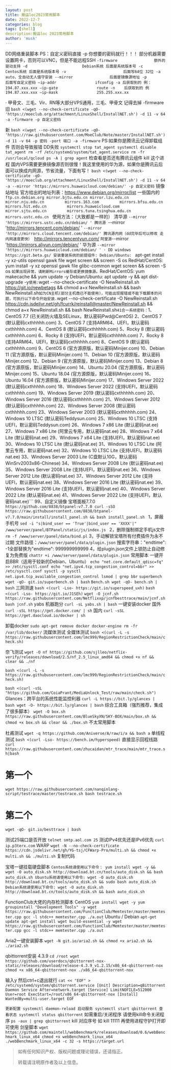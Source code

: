 ```yaml
---
layout: post
title: 搬运loc2023常用脚本
date: 2022-12-7
categories: blog
tags: [shell]
description:搬运loc 2023常用脚本
author: 'musk'
---
```


DD网络重装脚本
PS：自定义密码直接 -p 你想要的密码就行！！！
部分机器需要设置网卡，否则可以VNC，但是不能远程SSH
`-firmware                额外的驱动支持
-d                        Debian系统 后面是系统版本号
-c                        Centos系统 后面是系统版本号
-v                         后面写64位 32位
-a                        auto，全自动无人值守安装
--mirror                后面是镜像源地址
-p                        后面写自定义密码
–ip-addr                 ifconfig -a 后获取到的 例：194.87.xxx.xxx
–ip-gate                 route -n    后获取到的 例   194.87.xxx.xxx
–ip-mask                 255.255.xxx.xx`

· 甲骨文、三毛、Vir、RN等大部分VPS通用，三毛、甲骨文 记得去掉 -firmware
旧
`bash <(wget --no-check-certificate -qO- 'https://moeclub.org/attachment/LinuxShell/InstallNET.sh') -d 11 -v 64 -a -firmware -p 自定义密码`

新
`bash <(wget --no-check-certificate -qO- 'https://raw.githubusercontent.com/MoeClub/Note/master/InstallNET.sh') -d 11 -v 64 -p 密码 -port 端口 -a -firmware`
PS:如果你是腾讯云记得卸载组件 否则会导致报错 DD失败
`systemctl stop tat_agent
systemctl disable tat_agent
rm -rf /etc/systemd/system/tat_agent.service
rm -fr /usr/local/qcloud
ps -A | grep agent`
检查看是否还有腾讯云组件
kill 这个进程
国内VPS需要更换镜像源否则很慢！我这里使用的华为源，如果你是腾讯云后面可以换成内网源，节省流量，下面有写！
`bash <(wget --no-check-certificate -qO- 'https://moeclub.org/attachment/LinuxShell/InstallNET.sh') -d 11 -v 64 -a --mirror 'https://mirrors.huaweicloud.com/debian/' -p 自定义密码`
镜像站地址
官方给出的地址列表：https://www.debian.org/mirror/list
一些国内的
`ftp.cn.debian.org
mirror.bjtu.edu.cn
mirror.lzu.edu.cn        
mirror.nju.edu.cn        
mirrors.163.com        
mirrors.bfsu.edu.cn        
mirrors.hit.edu.cn        
mirrors.huaweicloud.com        
mirror.sjtu.edu.cn        
mirrors.tuna.tsinghua.edu.cn        
mirrors.ustc.edu.cn ` 
使用方法：（大致都是一样的）
  清华源
`--mirror 'https://mirrors.ustc.edu.cn/debian/ '
  腾讯源
`--mirror 'http://mirrors.tencent.com/debian/ '
`--mirror 'http://mirrors.cloud.tencent.com/debian/'
  腾讯源内网（dd完毕后可以修改 走内网速度更快）
`http://mirrors.tencentyun.com/ `
  阿里源
`--mirror 'https://mirrors.aliyun.com/debian/ '
  华为源
`--mirror 'https://mirrors.huaweicloud.com/debian/ '
· DD windows
https://git.beta.gs/
安装重装系统的前提组件:
Debian/Ubuntu:
` apt-get install -y xz-utils openssl gawk file wget screen && screen -S os
RedHat/CentOS:
yum install -y xz openssl gawk file glibc-common wget screen && screen -S os `
如果出现异常，请刷新Mirrors缓存或更换镜像源。
`RedHat/CentOS:
yum makecache && yum update -y
Debian/Ubuntu:
apt update -y && apt dist-upgrade -y`
使用:
`wget --no-check-certificate -O NewReinstall.sh https://git.io/newbetags && chmod a+x NewReinstall.sh && bash NewReinstall.sh`
如为CN主机(部分主机商已不能使用)，可能出现报错或不能下载脚本的问题，可执行以下命令开始安装.
`wget --no-check-certificate -O NewReinstall.sh https://cdn.jsdelivr.net/gh/fcurrk/reinstall@master/NewReinstall.sh && chmod a+x NewReinstall.sh && bash NewReinstall.sh`
41合一系统密码：
`1、CentOS 7.7 (已关闭防火墙及SELinux，默认密码Pwd@CentOS)
2、CentOS 7 (默认密码cxthhhhh.com)
3、CentOS 7 (支持ARM64、UEFI，默认密码cxthhhhh.com)
4、CentOS 8 (默认密码cxthhhhh.com)
5、Rocky 8 (默认密码cxthhhhh.com)
6、Rocky 8 (支持UEFI，默认密码cxthhhhh.com)
7、Rocky 8 (支持ARM64、UEFI，默认密码cxthhhhh.com)
8、CentOS 9 (默认密码cxthhhhh.com)
9、CentOS 6 (官方源原版，默认密码Minijer.com)
10、Debian 11 (官方源原版，默认密码Minijer.com)
11、Debian 10 (官方源原版，默认密码Minijer.com)
12、Debian 9 (官方源原版，默认密码Minijer.com)
13、Debian 8 (官方源原版，默认密码Minijer.com)
14、Ubuntu 20.04 (官方源原版，默认密码Minijer.com)
15、Ubuntu 18.04 (官方源原版，默认密码Minijer.com)
16、Ubuntu 16.04 (官方源原版，默认密码Minijer.com)
17、Windows Server 2022 (默认密码cxthhhhh.com)
18、Windows Server 2022 (支持UEFI，默认密码cxthhhhh.com)
19、Windows Server 2019 (默认密码cxthhhhh.com)
20、Windows Server 2016 (默认密码cxthhhhh.com)
21、Windows Server 2012 (默认密码cxthhhhh.com)
22、Windows Server 2008 (默认密码cxthhhhh.com)
23、Windows Server 2003 (默认密码cxthhhhh.com)
24、Windows 10 LTSC (默认密码Teddysun.com)
25、Windows 10 LTSC (支持UEFI，默认密码Teddysun.com)
26、Windows 7 x86 Lite (默认密码nat.ee)
27、Windows 7 x86 Lite (阿里云专用，默认密码nat.ee)
28、Windows 7 x64 Lite (默认密码nat.ee)
29、Windows 7 x64 Lite (支持UEFI，默认密码nat.ee)
30、Windows 10 LTSC Lite (默认密码nat.ee)
31、Windows 10 LTSC Lite (阿里云专用，默认密码nat.ee)
32、Windows 10 LTSC Lite (支持UEFI，默认密码nat.ee)
33、Windows Server 2003 Lite (C盘默认10G，默认密码WinSrv2003x86-Chinese)
34、Windows Server 2008 Lite (默认密码nat.ee)
35、Windows Server 2008 Lite (支持UEFI，默认密码nat.ee)
36、Windows Server 2012 Lite (默认密码nat.ee)
37、Windows Server 2012 Lite (支持UEFI，默认密码nat.ee)
38、Windows Server 2016 Lite (默认密码nat.ee)
39、Windows Server 2016 Lite (支持UEFI，默认密码nat.ee)
40、Windows Server 2022 Lite (默认密码nat.ee)
41、Windows Server 2022 Lite (支持UEFI，默认密码nat.ee)```
99、自定义镜像
宝塔面板7.7.0
`https://github.com/8838/btpanel-v7.7.0
curl -sSO https://raw.githubusercontent.com/8838/btpanel-v7.7.0/main/install/install_panel.sh && bash install_panel.sh `
1，屏蔽手机号
`sed -i "s|bind_user == 'True'|bind_user == 'XXXX'|" /www/server/panel/BTPanel/static/js/index.js `
2，删除强制绑定手机js文件
`rm -f /www/server/panel/data/bind.pl`
3，手动解锁宝塔所有付费插件为永不过期
文件路径：`/www/server/panel/data/plugin.json`
搜索字符串："endtime": -1全部替换为"endtime": 999999999999
4，给plugin.json文件上锁防止自动修复为免费版
`chattr +i /www/server/panel/data/plugin.json`
常用脚本
一键开启BBR（适用于较新的Debian、Ubuntu）
`echo "net.core.default_qdisc=fq" >> /etc/sysctl.conf
echo "net.ipv4.tcp_congestion_control=bbr" >> /etc/sysctl.conf
sysctl -p
sysctl net.ipv4.tcp_available_congestion_control
lsmod | grep bbr`
`superbench
wget -qO- git.io/superbench.sh | bash`
`Bench.sh
wget -qO- bench.sh | bash`
三网测速
`bash <(curl -Lso- https://git.io/superspeed_uxh)`
`bash <(curl -Lso- https://git.io/J1SEh)`
`wget -O jcnf.sh https://raw.githubusercontent.com/Netflixxp/jcnfbesttrace/main/jcnf.sh
bash jcnf.sh`
yabs 机器跑分
`curl -sL yabs.sh | bash`
一键安装docker
国外
`curl -sSL https://get.docker.com/ | sh`
国内
`curl -sSL https://get.daocloud.io/docker | sh`

卸载docker
`sudo apt-get remove docker docker-engine
rm -fr /var/lib/docker/`
流媒体测试
全媒体测试
`bash <(curl -L -s https://raw.githubusercontent.com/lmc999/RegionRestrictionCheck/main/check.sh)`

奈飞测试
`wget -O nf https://github.com/sjlleo/netflix-verify/releases/download/2.5/nf_2.5_linux_amd64 && chmod +x nf && clear && ./nf`

`bash <(curl -L -s https://raw.githubusercontent.com/lmc999/RegionRestrictionCheck/main/check.sh)`

`bash <(curl -sSL "https://github.com/CoiaPrant/MediaUnlock_Test/raw/main/check.sh")`
Glances：跨平台的系统性能监控利器
`curl -L https://bit.ly/glances | bash
wget -O- https://bit.ly/glances | bash`
综合工具箱（强烈推荐，集成了很多脚本）
`wget -O box.sh https://raw.githubusercontent.com/BlueSkyXN/SKY-BOX/main/box.sh && chmod +x box.sh && clear && ./box.sh`
不太常用脚本

杜甫测试
`wget -q https://github.com/Aniverse/A/raw/i/a && bash a`
单线程测试
`bash <(curl -Lso- https://bench.im/hyperspeed)`
直接显示回程线路
`curl https://raw.githubusercontent.com/zhucaidan/mtr_trace/main/mtr_trace.sh|bash`

# 第一个
`wget https://raw.githubusercontent.com/nanqinlang-script/testrace/master/testrace.sh
bash testrace.sh`

# 第二个
`wget -qO- git.io/besttrace | bash`

测试25端口是否开放
`telnet smtp.aol.com 25`
测试IPv4优先还是IPv6优先
`curl ip.p3terx.com`
WARP
`wget -N --no-check-certificate https://cdn.jsdelivr.net/gh/YG-tsj/CFWarp-Pro/multi.sh && chmod +x multi.sh && ./multi.sh`
复制代码


宝塔一键挂载硬盘脚本
`Centos系统请使用以下命令：
yum install wget -y && wget -O auto_disk.sh http://download.bt.cn/tools/auto_disk.sh && bash auto_disk.sh
Ubuntu系统请使用以下命令:
wget -O auto_disk.sh http://download.bt.cn/tools/auto_disk.sh && sudo bash auto_disk.sh
Debian系统请使用以下命令:
wget -O auto_disk.sh http://download.bt.cn/tools/auto_disk.sh && bash auto_disk.sh`


FunctionClub大佬的内存检测脚本
CentOS
`yum install wget -y
yum groupinstall "Development Tools" -y
wget https://raw.githubusercontent.com/FunctionClub/Memtester/master/memtester.cpp
gcc -l stdc++ memtester.cpp
./a.out`
Ubuntu / Debian
`apt-get update
apt-get install wget build-essential -y
wget https://raw.githubusercontent.com/FunctionClub/Memtester/master/memtester.cpp
gcc -l stdc++ memtester.cpp
./a.out`

Aria2一键安装脚本
`wget -N git.io/aria2.sh && chmod +x aria2.sh && ./aria2.sh`

qbittorrent安装 4.3.9
`cd /root
wget https://github.com/userdocs/qbittorrent-nox-static/releases/download/release-4.3.9_v1.2.15/x86_64-qbittorrent-nox
chmod +x x86_64-qbittorrent-nox
./x86_64-qbittorrent-nox`

输入y 然后ctrl+c退出就行
`cat << "EOF" > /etc/systemd/system/qbittorrent.service
[Unit]
Description=qBittorrent Daemon Service
After=network.target
[Service]
LimitNOFILE=512000
User=root
ExecStart=/root/x86_64-qbittorrent-nox
[Install]
WantedBy=multi-user.target
EOF`

`更新配置
systemctl daemon-reload
启动服务
systemctl start qbittorrent 查看状态
systemctl status qbittorrent`
如需重启/关闭程序
请使用kill命令关闭程序
`ps -aux | grep qbittorrent`
kill 对应序号
如 kill 11111
再使用进程守护打开即可使用
剑皇脚本
`wget https://github.com/maintell/webBenchmark/releases/download/0.6/webBenchmark_linux_x64
chmod +x webBenchmark_linux_x64
./webBenchmark_linux_x64 -c 32 -s https://target.url`

> 如有任何知识产权、版权问题或理论错误，还请指正。
>
> 转载请注明原作者及以上信息。